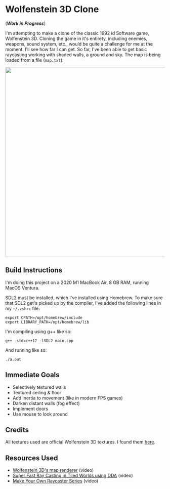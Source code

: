 # Wolfenstein 3D Clone
(_**Work in Progress**_)

I'm attempting to make a clone of the classic 1992 id Software game, Wolfenstein 3D. Cloning the game in it's entirety, including enemies, weapons, sound system, etc., would be quite a challenge for me at the moment. I'll see how far I can get. So far, I've been able to get basic raycasting working with shaded walls, a ground and sky. The map is being loaded from a file (`map.txt`):

<p align="center">
<img src="https://user-images.githubusercontent.com/25702188/198508995-3c03cd5e-da78-45b5-a35f-a7d43baa262c.gif" width="600" />
</p>

## Build Instructions
I'm doing this project on a 2020 M1 MacBook Air, 8 GB RAM, running MacOS Ventura.

SDL2 must be installed, which I've installed using Homebrew. To make sure that SDL2 get's picked up by the compiler, I've added the following lines in my `~/.zshrc` file:
```
export CPATH=/opt/homebrew/include
export LIBRARY_PATH=/opt/homebrew/lib
```
I'm compiling using g++ like so:
```
g++ -std=c++17 -lSDL2 main.cpp
```
And running like so:
```
./a.out
```
## Immediate Goals
- Selectively textured walls
- Textured ceiling & floor
- Add inertia to movement (like in modern FPS games)
- Darken distant walls (fog effect)
- Implement doors
- Use mouse to look around

## Credits
All textures used are official Wolfenstein 3D textures. I found them [here](https://www.textures-resource.com/pc_computer/wolf3d/texture/1375/).

## Resources Used
- [Wolfenstein 3D's map renderer](https://www.youtube.com/watch?v=eOCQfxRQ2pY) (video)
- [Super Fast Ray Casting in Tiled Worlds using DDA](https://www.youtube.com/watch?v=NbSee-XM7WA) (video)
- [Make Your Own Raycaster Series](https://www.youtube.com/watch?v=gYRrGTC7GtA) (video)
